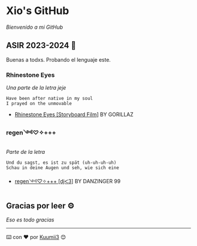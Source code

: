 # Xio's GitHub 

_Bienvenido a mi GitHub_

## ASIR 2023-2024 💊


Buenas a todxs. Probando el lenguaje este.



### Rhinestone Eyes 

_Una parte de la letra jeje_

```
Have been after native in my soul
I prayed on the unmovable
```

* [Rhinestone Eyes [Storyboard Film]](https://www.youtube.com/watch?v=yYDmaexVHic) BY GORILLAZ

### regen༺♡✧+++ 

_Parte de la letra_

```
Und du sagst, es ist zu spät (uh-uh-uh-uh)
Schau in deine Augen und seh, wie sich eine
```

* [regen༺♡✧+++ [djᐸ3]](https://www.youtube.com/watch?v=0m9DzTzMYwc) BY DANZINGER 99


## Gracias por leer ⚙️

_Eso es todo gracias_


---
⌨️ con ❤️ por [Kuumii3](https://github.com/kuumii3) 😊
